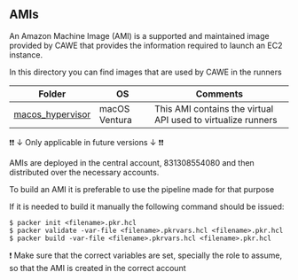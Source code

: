 ## AMIs

An Amazon Machine Image (AMI) is a supported and maintained image provided by CAWE that provides the information
required to launch an EC2 instance.

In this directory you can find images that are used by CAWE in the runners

| Folder                                                                                              | OS            | Comments                                                     |
| --------------------------------------------------------------------------------------------------- | ------------- | ------------------------------------------------------------ |
| [macos_hypervisor](https://code.connected.bmw/cicd/cawe-core/tree/main/images/ami/macos_hypervisor) | macOS Ventura | This AMI contains the virtual API used to virtualize runners |

❗❗ &darr; Only applicable in future versions &darr; ❗❗

AMIs are deployed in the central account, 831308554080 and then distributed over the necessary accounts.

To build an AMI it is preferable to use the pipeline made for that purpose

If it is needed to build it manually the following command should be issued:

```
$ packer init <filename>.pkr.hcl
$ packer validate -var-file <filename>.pkrvars.hcl <filename>.pkr.hcl
$ packer build -var-file <filename>.pkrvars.hcl <filename>.pkr.hcl
```

❗ Make sure that the correct variables are set, specially the role to assume, so that the AMI is created in the correct account
